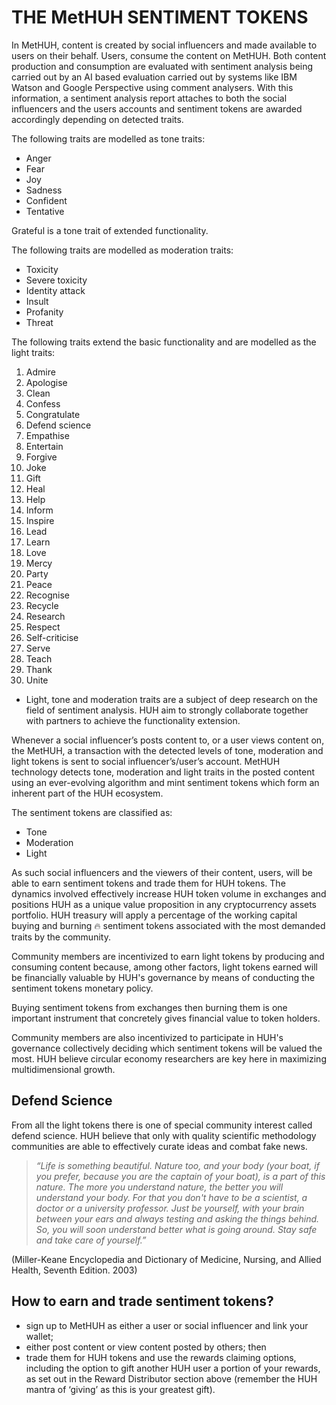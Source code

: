 # THE MetHUH SENTIMENT TOKENS

In MetHUH, content is created by social influencers and made available to users on their behalf. Users, consume the content on MetHUH. Both content production and consumption are evaluated with sentiment analysis being carried out by an AI based evaluation carried out by systems like IBM Watson and Google Perspective using comment analysers. With this information, a sentiment analysis report attaches to both the social influencers and the users accounts and sentiment tokens are awarded accordingly depending on detected traits.&#x20;

The following traits are modelled as tone traits:&#x20;

* Anger&#x20;
* Fear&#x20;
* Joy&#x20;
* Sadness&#x20;
* Confident&#x20;
* Tentative&#x20;

Grateful is a tone trait of extended functionality.&#x20;

The following traits are modelled as moderation traits:&#x20;

* Toxicity&#x20;
* Severe toxicity&#x20;
* Identity attack&#x20;
* Insult&#x20;
* Profanity&#x20;
* Threat&#x20;

The following traits extend the basic functionality and are modelled as the light traits:&#x20;

1. Admire&#x20;
2. Apologise&#x20;
3. Clean&#x20;
4. Confess&#x20;
5. Congratulate&#x20;
6. Defend science&#x20;
7. Empathise&#x20;
8. Entertain&#x20;
9. Forgive&#x20;
10. Joke&#x20;
11. Gift&#x20;
12. Heal&#x20;
13. Help&#x20;
14. Inform&#x20;
15. Inspire&#x20;
16. Lead&#x20;
17. Learn&#x20;
18. Love&#x20;
19. Mercy&#x20;
20. Party&#x20;
21. Peace&#x20;
22. Recognise&#x20;
23. Recycle&#x20;
24. Research&#x20;
25. Respect&#x20;
26. Self-criticise&#x20;
27. Serve&#x20;
28. Teach&#x20;
29. Thank&#x20;
30. Unite&#x20;

* Light, tone and moderation traits are a subject of deep research on the field of sentiment analysis. HUH aim to strongly collaborate together with partners to achieve the functionality extension.&#x20;

Whenever a social influencer’s posts content to, or a user views content on, the MetHUH, a transaction with the detected levels of tone, moderation and light tokens is sent to social influencer’s/user’s account. MetHUH technology detects tone, moderation and light traits in the posted content using an ever-evolving algorithm and mint sentiment tokens which form an inherent part of the HUH ecosystem.&#x20;

The sentiment tokens are classified as:&#x20;

* Tone&#x20;
* Moderation&#x20;
* Light&#x20;

As such social influencers and the viewers of their content, users, will be able to earn sentiment tokens and trade them for HUH tokens. The dynamics involved effectively increase HUH token volume in exchanges and positions HUH as a unique value proposition in any cryptocurrency assets portfolio. HUH treasury will apply a percentage of the working capital buying and burning ️‍‍‍🔥 sentiment tokens associated with the most demanded traits by the community.&#x20;

Community members are incentivized to earn light tokens by producing and consuming content because, among other factors, light tokens earned will be financially valuable by HUH's governance by means of conducting the sentiment tokens monetary policy.&#x20;

Buying sentiment tokens from exchanges then burning them is one important instrument that concretely gives financial value to token holders.&#x20;

Community members are also incentivized to participate in HUH's governance collectively deciding which sentiment tokens will be valued the most. HUH believe circular economy researchers are key here in maximizing multidimensional growth.&#x20;

## Defend Science&#x20;

From all the light tokens there is one of special community interest called defend science. HUH believe that only with quality scientific methodology communities are able to effectively curate ideas and combat fake news.&#x20;

> _“Life is something beautiful. Nature too, and your body (your boat, if you prefer, because you are the captain of your boat), is a part of this nature. The more you understand nature, the better you will understand your body. For that you don't have to be a scientist, a doctor or a university professor. Just be yourself, with your brain between your ears and always testing and asking the things behind. So, you will soon understand better what is going around. Stay safe and take care of yourself.”_

(Miller-Keane Encyclopedia and Dictionary of Medicine, Nursing, and Allied Health, Seventh Edition. 2003)&#x20;

## How to earn and trade sentiment tokens?&#x20;

* sign up to MetHUH as either a user or social influencer and link your wallet;&#x20;
* either post content or view content posted by others; then&#x20;
* trade them for HUH tokens and use the rewards claiming options, including the option to gift another HUH user a portion of your rewards, as set out in the Reward Distributor section above (remember the HUH mantra of ‘giving’ as this is your greatest gift).&#x20;
